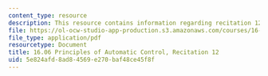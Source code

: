 ```yaml
---
content_type: resource
description: This resource contains information regarding recitation 12.
file: https://ol-ocw-studio-app-production.s3.amazonaws.com/courses/16-06-principles-of-automatic-control-fall-2012/5e824afd8ad84569e270baf48ce45f8f_MIT16_06F12_Recitation_12.pdf
file_type: application/pdf
resourcetype: Document
title: 16.06 Principles of Automatic Control, Recitation 12
uid: 5e824afd-8ad8-4569-e270-baf48ce45f8f
---
```

